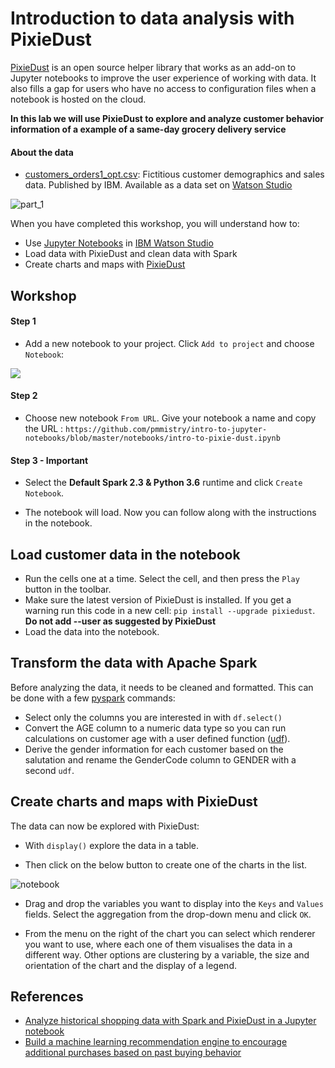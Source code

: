 # Introduction to data analysis with PixieDust 
[PixieDust](https://github.com/pixiedust/pixiedust) is an open source helper library that works as an add-on to Jupyter notebooks to improve the user experience of working with data. It also fills a gap for users who have no access to configuration files when a notebook is hosted on the cloud.

**In this lab we will use PixieDust to explore and analyze customer behavior information of a example of a same-day grocery delivery service** 

#### About the data
* [customers_orders1_opt.csv](https://github.com/IBM/analyze-customer-data-spark-pixiedust/blob/master/data/customers_orders1_opt.csv): Fictitious customer demographics and sales data. Published by IBM. Available as a data set on [Watson Studio](https://dataplatform.cloud.ibm.com/exchange/public/entry/view/f8ccaf607372882403a37d9019b3abf4)

![part_1](https://github.com/IBMDeveloperUK/pixiedust-spark-wml-workshop/blob/master/images/part_1.png)

When you have completed this workshop, you will understand how to:

- Use [Jupyter Notebooks](http://jupyter.org/) in [IBM Watson Studio](https://dataplatform.ibm.com/)
- Load data with PixieDust and clean data with Spark
- Create charts and maps with [PixieDust](https://github.com/pixiedust/pixiedust)

## Workshop 

#### Step 1 
 - Add a new notebook to your project. Click `Add to project` and choose `Notebook`:

![](https://github.com/IBMDeveloperUK/pandas-workshop/blob/master/images/addnotebook.png)

#### Step 2
- Choose new notebook `From URL`. Give your notebook a name and copy the URL : `https://github.com/pmmistry/intro-to-jupyter-notebooks/blob/master/notebooks/intro-to-pixie-dust.ipynb` 

#### Step 3 - Important 
- Select the **Default Spark 2.3 & Python 3.6** runtime and click `Create Notebook`.
 
- The notebook will load. Now you can follow along with the instructions in the notebook.

## Load customer data in the notebook

* Run the cells one at a time. Select the cell, and then press the `Play` button in the toolbar.
* Make sure the latest version of PixieDust is installed. If you get a warning run this code in a new cell: `pip install --upgrade pixiedust`. **Do not add --user as suggested by PixieDust**
* Load the data into the notebook.

## Transform the data with Apache Spark

Before analyzing the data, it needs to be cleaned and formatted. This can be done with a few [pyspark](https://spark.apache.org/docs/latest/api/python/index.html) commands:

* Select only the columns you are interested in with `df.select()`
* Convert the AGE column to a numeric data type so you can run calculations on customer age with a user defined function ([udf](https://spark.apache.org/docs/latest/api/python/pyspark.sql.html?highlight=udf#pyspark.sql.functions.udf)).
* Derive the gender information for each customer based on the salutation and rename the GenderCode column to GENDER with a second `udf`.

## Create charts and maps with PixieDust

The data can now be explored with PixieDust:

* With `display()` explore the data in a table.

* Then click on the below button to create one of the charts in the list.

![notebook](images/display.png)

* Drag and drop the variables you want to display into the `Keys` and `Values` fields. Select the aggregation from the drop-down menu and click `OK`.

* From the menu on the right of the chart you can select which renderer you want to use, where each one of them visualises the data in a different way. Other options are clustering by a variable, the size and orientation of the chart and the display of a legend. 

## References
* [Analyze historical shopping data with Spark and PixieDust in a Jupyter notebook](https://developer.ibm.com/patterns/analyze-historical-shopping-data-spark-pixiedust-jupyter-notebook/)
* [Build a machine learning recommendation engine to encourage additional purchases based on past buying behavior](https://developer.ibm.com/patterns/build-a-product-recommendation-engine-with-watson-machine-learning/)